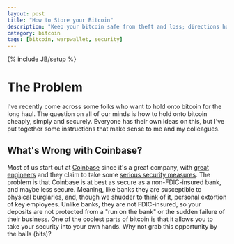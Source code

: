 ```yaml
---
layout: post
title: "How to Store your Bitcoin"
description: "Keep your bitcoin safe from theft and loss; directions how"
category: bitcoin
tags: [bitcoin, warpwallet, security]
---
```

{% include JB/setup %}

# The Problem

I've recently come across some folks who want to hold onto bitcoin for the long haul.  The question on all of our
minds is how to hold onto bitcoin cheaply, simply and securely.  Everyone has their own ideas on this, but I've
put together some instructions that make sense to me and my colleagues.

## What's Wrong with Coinbase?

Most of us start out at [Coinbase](https://coinbase.com) since it's a great
company, with [great engineers](http://www.craighammell.com/) and they claim
to take some [serious security measures](https://coinbase.com/security).  The
problem is that Coinbase is at best as secure as a non-FDIC-insured bank, and
maybe less secure.  Meaning, like banks they are susceptible to physical
burglaries, and, though we shudder to think of it, personal extortion of key
employees.  Unlike banks, they are not FDIC-insured, so your deposits are not
protected from a "run on the bank" or the sudden failure of their business.
One of the coolest parts of bitcoin is that it allows you to take your security
into your own hands.  Why not grab this opportunity by the balls (bits)?

